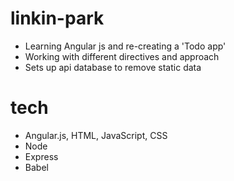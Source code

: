# linkin-park

- Learning Angular js and re-creating a 'Todo app'
- Working with different directives and approach
- Sets up api database to remove static data

# tech

- Angular.js, HTML, JavaScript, CSS
- Node
- Express
- Babel